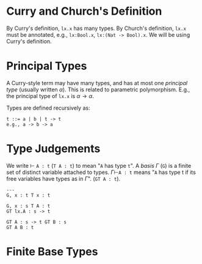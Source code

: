 # Curry and Church's Definition 
By Curry's definition, `lx.x` has many types.
By Church's definition, `lx.x` must be annotated, e.g., `lx:Bool.x`, `lx:(Nat -> Bool).x`.
We will be using Curry's definition.

# Principal Types
A Curry-style term may have many types, and has at most one *principal type* (usually written $\alpha$). This is related to parametric polymorphism.
E.g., the principal type of `lx.x` is $\alpha \rightarrow \alpha$.

Types are defined recursively as:
```
t ::= a | b | t -> t
e.g., a -> b -> a
```

# Type Judgements
We write $\vdash$ `A : t` (`T A : t`) to mean "`A` has type `t`".
A *basis* $\Gamma$ (`G`) is a finite set of distinct variable attached to types.
$\Gamma\vdash$`A : t` means "`A` has type t if its free variables have types as in $\Gamma$". (`GT A : t`).

```
---
G, x : t T x : t

G, x : s T A : t
GT lx.A : s -> t

GT A : s -> t GT B : s
GT A B : t
```

# Finite Base Types
